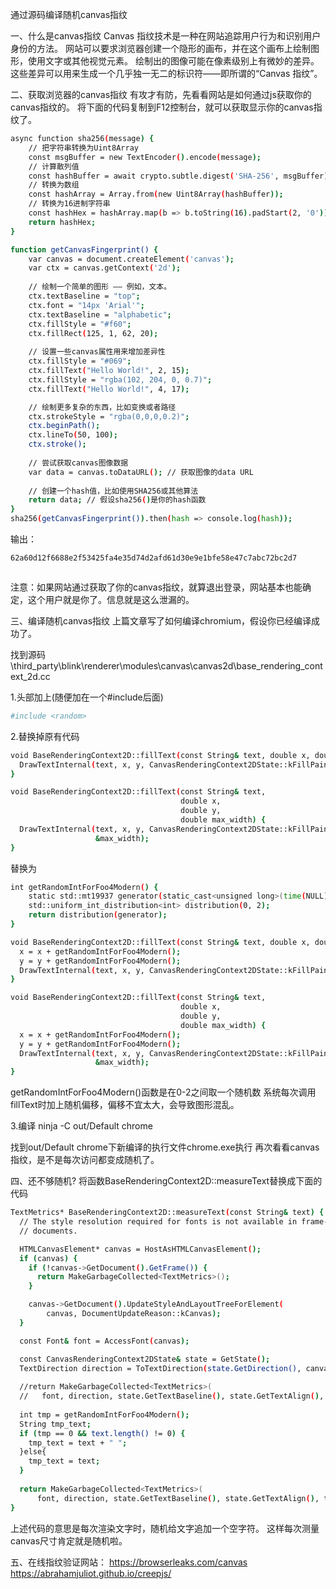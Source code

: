 通过源码编译随机canvas指纹

一、什么是canvas指纹
Canvas 指纹技术是一种在网站追踪用户行为和识别用户身份的方法。
网站可以要求浏览器创建一个隐形的画布，并在这个画布上绘制图形，使用文字或其他视觉元素。
绘制出的图像可能在像素级别上有微妙的差异。这些差异可以用来生成一个几乎独一无二的标识符——即所谓的“Canvas 指纹”。


二、获取浏览器的canvas指纹
有攻才有防，先看看网站是如何通过js获取你的canvas指纹的。
将下面的代码复制到F12控制台，就可以获取显示你的canvas指纹了。
```bash
async function sha256(message) {
    // 把字符串转换为Uint8Array
    const msgBuffer = new TextEncoder().encode(message);
    // 计算散列值
    const hashBuffer = await crypto.subtle.digest('SHA-256', msgBuffer);
    // 转换为数组
    const hashArray = Array.from(new Uint8Array(hashBuffer));
    // 转换为16进制字符串
    const hashHex = hashArray.map(b => b.toString(16).padStart(2, '0')).join('');
    return hashHex;
}

function getCanvasFingerprint() {
    var canvas = document.createElement('canvas');
    var ctx = canvas.getContext('2d');
    
    // 绘制一个简单的图形 —— 例如，文本。
    ctx.textBaseline = "top";
    ctx.font = "14px 'Arial'";
    ctx.textBaseline = "alphabetic";
    ctx.fillStyle = "#f60";
    ctx.fillRect(125, 1, 62, 20);
    
    // 设置一些canvas属性用来增加差异性
    ctx.fillStyle = "#069";
    ctx.fillText("Hello World!", 2, 15);
    ctx.fillStyle = "rgba(102, 204, 0, 0.7)";
    ctx.fillText("Hello World!", 4, 17);

    // 绘制更多复杂的东西，比如变换或者路径
    ctx.strokeStyle = "rgba(0,0,0,0.2)";
    ctx.beginPath();
    ctx.lineTo(50, 100);
    ctx.stroke();
    
    // 尝试获取canvas图像数据
    var data = canvas.toDataURL(); // 获取图像的data URL
    
    // 创建一个hash值，比如使用SHA256或其他算法
    return data; // 假设sha256()是你的hash函数
}
sha256(getCanvasFingerprint()).then(hash => console.log(hash));


```


输出：
```bash
62a60d12f6688e2f53425fa4e35d74d2afd61d30e9e1bfe58e47c7abc72bc2d7
```
```bash

```

注意：如果网站通过获取了你的canvas指纹，就算退出登录，网站基本也能确定，这个用户就是你了。信息就是这么泄漏的。


三、编译随机canvas指纹
上篇文章写了如何编译chromium，假设你已经编译成功了。

找到源码 \third_party\blink\renderer\modules\canvas\canvas2d\base_rendering_context_2d.cc

1.头部加上(随便加在一个#include后面)
```bash
#include <random>
```


2.替换掉原有代码
```bash
void BaseRenderingContext2D::fillText(const String& text, double x, double y) {
  DrawTextInternal(text, x, y, CanvasRenderingContext2DState::kFillPaintType);
}

void BaseRenderingContext2D::fillText(const String& text,
                                      double x,
                                      double y,
                                      double max_width) {
  DrawTextInternal(text, x, y, CanvasRenderingContext2DState::kFillPaintType,
                   &max_width);
}

```


替换为
```bash
int getRandomIntForFoo4Modern() {
    static std::mt19937 generator(static_cast<unsigned long>(time(NULL))); // 静态以确保只初始化一次
    std::uniform_int_distribution<int> distribution(0, 2);
    return distribution(generator);
}

void BaseRenderingContext2D::fillText(const String& text, double x, double y) {
  x = x + getRandomIntForFoo4Modern();
  y = y + getRandomIntForFoo4Modern();
  DrawTextInternal(text, x, y, CanvasRenderingContext2DState::kFillPaintType);
}

void BaseRenderingContext2D::fillText(const String& text,
                                      double x,
                                      double y,
                                      double max_width) {
  x = x + getRandomIntForFoo4Modern();
  y = y + getRandomIntForFoo4Modern();
  DrawTextInternal(text, x, y, CanvasRenderingContext2DState::kFillPaintType,
                   &max_width);
}
```


getRandomIntForFoo4Modern()函数是在0-2之间取一个随机数
系统每次调用fillText时加上随机偏移，偏移不宜太大，会导致图形混乱。

3.编译
ninja  -C  out/Default chrome

找到out/Default chrome下新编译的执行文件chrome.exe执行
再次看看canvas指纹，是不是每次访问都变成随机了。


四、还不够随机?
将函数BaseRenderingContext2D::measureText替换成下面的代码
```bash
TextMetrics* BaseRenderingContext2D::measureText(const String& text) {
  // The style resolution required for fonts is not available in frame-less
  // documents.

  HTMLCanvasElement* canvas = HostAsHTMLCanvasElement();
  if (canvas) {
    if (!canvas->GetDocument().GetFrame()) {
      return MakeGarbageCollected<TextMetrics>();
    }

    canvas->GetDocument().UpdateStyleAndLayoutTreeForElement(
        canvas, DocumentUpdateReason::kCanvas);
  }

  const Font& font = AccessFont(canvas);

  const CanvasRenderingContext2DState& state = GetState();
  TextDirection direction = ToTextDirection(state.GetDirection(), canvas);
  
  //return MakeGarbageCollected<TextMetrics>(
  //   font, direction, state.GetTextBaseline(), state.GetTextAlign(), text);
  
  int tmp = getRandomIntForFoo4Modern();
  String tmp_text;
  if (tmp == 0 && text.length() != 0) {
    tmp_text = text + " ";
  }else{
	tmp_text = text;
  }
  
  return MakeGarbageCollected<TextMetrics>(
      font, direction, state.GetTextBaseline(), state.GetTextAlign(), tmp_text);
}

```

上述代码的意思是每次渲染文字时，随机给文字追加一个空字符。
这样每次测量canvas尺寸肯定就是随机啦。


五、在线指纹验证网站：
https://browserleaks.com/canvas
https://abrahamjuliot.github.io/creepjs/
